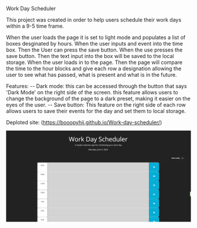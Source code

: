 Work Day Scheduler


This project was created in order to help users schedule their work days within a 9-5 time frame.

When the user loads the page it is set to light mode and populates a list of boxes desginated by hours.
When the user inputs and event into the time box.
Then the User can press the save button.
When the use presses the save button.
Then the text input into the box will be saved to the local storage.
When the user loads in to the page.
Then the page will compare the time to the hour blocks and give each row a designation allowing the user to see
what has passed, what is present and what is in the future. 


Features:
-- Dark mode: this can be accessed through the button that says 'Dark Mode' on the right side of the screen.
this feature allows users to change the background of the page to a dark preset, making it easier on the eyes of the user.
-- Save button:
This feature on the right side of each row allows users to save their events for the day and set them to local storage.

Deploted site: (https://booopyhij.github.io/Work-day-scheduler/)


![Text here](assets\workdayscheduler.png)
